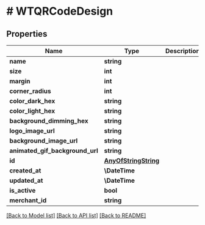 # # WTQRCodeDesign

## Properties

Name | Type | Description | Notes
------------ | ------------- | ------------- | -------------
**name** | **string** |  |
**size** | **int** |  |
**margin** | **int** |  |
**corner_radius** | **int** |  |
**color_dark_hex** | **string** |  |
**color_light_hex** | **string** |  |
**background_dimming_hex** | **string** |  |
**logo_image_url** | **string** |  |
**background_image_url** | **string** |  |
**animated_gif_background_url** | **string** |  |
**id** | [**AnyOfStringString**](AnyOfStringString.md) |  |
**created_at** | **\DateTime** |  |
**updated_at** | **\DateTime** |  |
**is_active** | **bool** |  |
**merchant_id** | **string** |  |

[[Back to Model list]](../../README.md#models) [[Back to API list]](../../README.md#endpoints) [[Back to README]](../../README.md)
